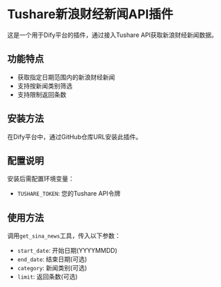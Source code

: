 # Tushare新浪财经新闻API插件

这是一个用于Dify平台的插件，通过接入Tushare API获取新浪财经新闻数据。

## 功能特点

- 获取指定日期范围内的新浪财经新闻
- 支持按新闻类别筛选
- 支持限制返回条数

## 安装方法

在Dify平台中，通过GitHub仓库URL安装此插件。

## 配置说明

安装后需配置环境变量：
- `TUSHARE_TOKEN`: 您的Tushare API令牌

## 使用方法

调用`get_sina_news`工具，传入以下参数：
- `start_date`: 开始日期(YYYYMMDD)
- `end_date`: 结束日期(可选)
- `category`: 新闻类别(可选)
- `limit`: 返回条数(可选)